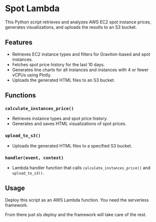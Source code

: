 # Spot Lambda

This Python script retrieves and analyzes AWS EC2 spot instance prices, generates visualizations, and uploads the results to an S3 bucket.

## Features

- Retrieves EC2 instance types and filters for Graviton-based and spot instances.
- Fetches spot price history for the last 10 days.
- Generates line charts for all instances and instances with 4 or fewer vCPUs using Plotly.
- Uploads the generated HTML files to an S3 bucket.

## Functions

### `calculate_instances_price()`
- Retrieves instance types and spot price history.
- Generates and saves HTML visualizations of spot prices.

### `upload_to_s3()`
- Uploads the generated HTML files to a specified S3 bucket.

### `handler(event, context)`
- Lambda handler function that calls `calculate_instances_price()` and `upload_to_s3()`.

## Usage

Deploy this script as an AWS Lambda function. 
You need the serverless framework.

From there just sls deploy and the framework will take care of the rest.